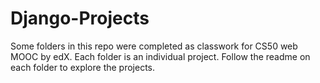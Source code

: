 # Django-Projects

Some folders in this repo were completed as classwork for CS50 web MOOC by edX.
Each folder is an individual project. Follow the readme on each folder to explore the projects.
